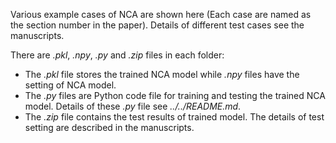Various example cases of NCA are shown here (Each case are named as the section number in the paper). Details of different test cases see the manuscripts.

There are *.pkl*, *.npy*, *.py* and *.zip* files in each folder:

 - The *.pkl* file stores the trained NCA model while *.npy* files have the setting of NCA model. 
 - The *.py* files are Python code file for training and testing the trained NCA model. Details of these *.py* file see *../../README.md*.
 - The *.zip* file contains the test results of trained model. The details of test setting are described in the manuscripts. 
